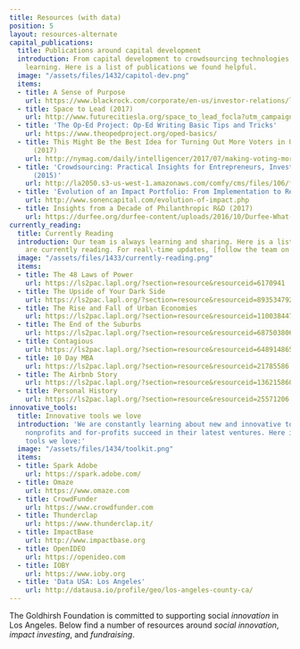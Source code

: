 ```yaml
---
title: Resources (with data)
position: 5
layout: resources-alternate
capital_publications:
  title: Publications around capital development
  introduction: From capital development to crowdsourcing technologies, we are always
    learning. Here is a list of publications we found helpful.
  image: "/assets/files/1432/capitol-dev.png"
  items:
  - title: A Sense of Purpose
    url: https://www.blackrock.com/corporate/en-us/investor-relations/larry-fink-ceo-letter
  - title: Space to Lead (2017)
    url: http://www.futurecitiesla.org/space_to_lead_focla?utm_campaign=eventfollowup&utm_medium=email&utm_source=futurecities
  - title: 'The Op-Ed Project: Op-Ed Writing Basic Tips and Tricks'
    url: https://www.theopedproject.org/oped-basics/
  - title: This Might Be the Best Idea for Turning Out More Voters in U.S. Elections
      (2017)
    url: http://nymag.com/daily/intelligencer/2017/07/making-voting-more-engaging-might-make-more-people-vote.html
  - title: 'Crowdsourcing: Practical Insights for Entrepreneurs, Investors, and Philanthropists
      (2015)'
    url: http://la2050.s3-us-west-1.amazonaws.com/comfy/cms/files/106/files/original/TaraRothToolsforCrowdsourcing.pdf
  - title: 'Evolution of an Impact Portfolio: From Implementation to Results (2014)'
    url: http://www.sonencapital.com/evolution-of-impact.php
  - title: Insights from a Decade of Philanthropic R&D (2017)
    url: https://durfee.org/durfee-content/uploads/2016/10/Durfee-What-If-Report-FINAL.pdf
currently_reading:
  title: Currently Reading
  introduction: Our team is always learning and sharing. Here is a list of books we
    are currently reading. For real\-time updates, [follow the team on twitter](https://twitter.com/GoldhirshFdn/goldhirsh-foundation-team/members).
  image: "/assets/files/1433/currently-reading.png"
  items:
  - title: The 48 Laws of Power
    url: https://ls2pac.lapl.org/?section=resource&resourceid=6170941
  - title: The Upside of Your Dark Side
    url: https://ls2pac.lapl.org/?section=resource&resourceid=893534792
  - title: The Rise and Fall of Urban Economies
    url: https://ls2pac.lapl.org/?section=resource&resourceid=1100384479
  - title: The End of the Suburbs
    url: https://ls2pac.lapl.org/?section=resource&resourceid=687503806
  - title: Contagious
    url: https://ls2pac.lapl.org/?section=resource&resourceid=648914865
  - title: 10 Day MBA
    url: https://ls2pac.lapl.org/?section=resource&resourceid=21785586
  - title: The Airbnb Story
    url: https://ls2pac.lapl.org/?section=resource&resourceid=1362158604
  - title: Personal History
    url: https://ls2pac.lapl.org/?section=resource&resourceid=25571206
innovative_tools:
  title: Innovative tools we love
  introduction: 'We are constantly learning about new and innovative tools to help
    nonprofits and for-profits succeed in their latest ventures. Here is a list of
    tools we love:'
  image: "/assets/files/1434/toolkit.png"
  items:
  - title: Spark Adobe
    url: https://spark.adobe.com/
  - title: Omaze
    url: https://www.omaze.com
  - title: CrowdFunder
    url: https://www.crowdfunder.com
  - title: Thunderclap
    url: https://www.thunderclap.it/
  - title: ImpactBase
    url: http://www.impactbase.org
  - title: OpenIDEO
    url: https://openideo.com
  - title: IOBY
    url: https://www.ioby.org
  - title: 'Data USA: Los Angeles'
    url: http://datausa.io/profile/geo/los-angeles-county-ca/
---
```


The Goldhirsh Foundation is committed to supporting social _innovation_ in Los Angeles. Below find a number of resources around _social innovation_, _impact investing_, and _fundraising_.
